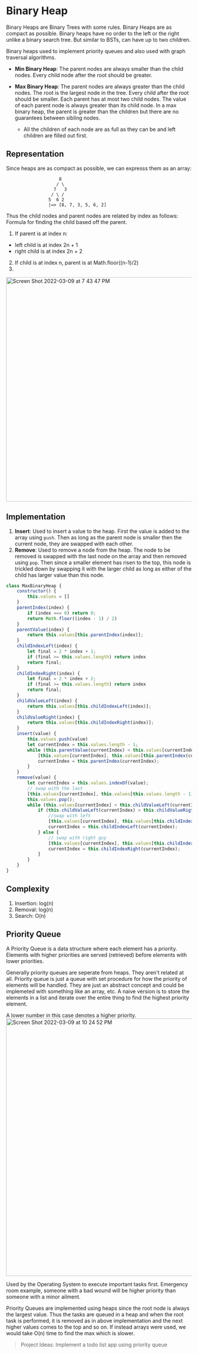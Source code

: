 # Binary Heap
Binary Heaps are Binary Trees with some rules. Binary Heaps are as compact as possible. Binary heaps have no order to the left or the right unlike a binary search tree. But similar to BSTs, can have up to two children. 

Binary heaps used to implement priority queues and also used with graph traversal algorithms. 


* **Min Binary Heap**: The parent nodes are always smaller than the child nodes. Every child node after the root should be greater. 

* **Max Binary Heap**: The parent nodes are always greater than the child nodes. The root is the largest node in the tree. Every child after the root should be smaller. Each parent has at most two child nodes. The value of each parent node is always greater than its child node. In a max binary heap, the parent is greater than the children but there are no guarantees between sibling nodes. 
	- All the children of each node are as full as they can be and left children are filled out first.   

## Representation
Since heaps are as compact as possible, we can expresss them as an array:
```
				    8
				   / \
				  7   3
				 / \ /
				5  6 2  
				|=> [8, 7, 3, 5, 6, 2]
```
Thus the child nodes and parent nodes are related by index as follows:
Formula for finding the child based off the parent. 
1. If parent is at index n:
* left child is at index 2n + 1
* right child is at index 2n + 2

2. If child is at index n, parent is at Math.floor((n-1)/2)
3. 
<img width="609" alt="Screen Shot 2022-03-09 at 7 43 47 PM" src="https://user-images.githubusercontent.com/25594064/157570660-76afc57b-d62a-4775-8ec1-a0f751c64442.png">

## Implementation
1. **Insert**: Used to insert a value to the heap. First the value is added to the array using ```push```. Then as long as the parent node is smaller then the current node, they are swapped with each other.
2. **Remove**: Used to remove a node from the heap. The node to be removed is swapped with the last node on the array and then removed using ```pop```. Then since a smaller element has risen to the top, this node is trickled down by swapping it with the larger child as long as either of the child has larger value than this node.
```javascript
class MaxBinaryHeap {
    constructor() {
        this.values = []
    }
    parentIndex(index) {
        if (index === 0) return 0;
        return Math.floor((index - 1) / 2)
    }
    parentValue(index) {
        return this.values[this.parentIndex(index)];
    }
    childIndexLeft(index) {
        let final = 2 * index + 1;
        if (final >= this.values.length) return index
        return final;
    }
    childIndexRight(index) {
        let final = 2 * index + 2;
        if (final >= this.values.length) return index
        return final;
    }
    childValueLeft(index) {
        return this.values[this.childIndexLeft(index)];
    }
    childValueRight(index) {
        return this.values[this.childIndexRight(index)];
    }
    insert(value) {
        this.values.push(value)
        let currentIndex = this.values.length - 1;
        while (this.parentValue(currentIndex) < this.values[currentIndex]) {
            [this.values[currentIndex], this.values[this.parentIndex(currentIndex)]] = [this.values[this.parentIndex(currentIndex)], this.values[currentIndex]]
            currentIndex = this.parentIndex(currentIndex);
        }
    }
    remove(value) {
        let currentIndex = this.values.indexOf(value);
        // swap with the last
        [this.values[currentIndex], this.values[this.values.length - 1]] = [this.values[this.values.length - 1], this.values[currentIndex]];
        this.values.pop();
        while (this.values[currentIndex] < this.childValueLeft(currentIndex) || this.values[currentIndex] < this.childValueRigth(currentIndex)) {
            if (this.childValueLeft(currentIndex) > this.childValueRigth(currentIndex)) {
                //swap with left
                [this.values[currentIndex], this.values[this.childIndexLeft(currentIndex)]] = [this.values[this.childIndexLeft(currentIndex)], this.values[currentIndex]];
                currentIndex = this.childIndexLeft(currentIndex);
            } else {
                // swap with right guy
                [this.values[currentIndex], this.values[this.childIndexRight(currentIndex)]] = [this.values[this.childIndexRight(currentIndex)], this.values[currentIndex]];
                currentIndex = this.childIndexRight(currentIndex);
            }
        }
    }
}
```

## Complexity
1. Insertion: log(n)
2. Removal: log(n)
3. Search: O(n)

## Priority Queue
A Priority Queue is a data structure where each element has a priority. Elements with higher priorities are served (retrieved) before elements with lower priorities. 

Generally priority queues are seperate from heaps. They aren't related at all. Priority queue is just a queue with set procedure for how the priority of elements will be handled. They are just an abstract concept and could be implemeted with something like an array, etc. A naive version is to store the elements in a list and iterate over the entire thing to find the highest priority element.

A lower number in this case denotes a higher priority. 
<img width="699" alt="Screen Shot 2022-03-09 at 10 24 52 PM" src="https://user-images.githubusercontent.com/25594064/157589228-5cba2fc9-cbc0-4cd5-bc42-37e9413b2941.png">

Used by the Operating System to execute important tasks first. Emergency room example, someone with a bad wound will be higher priority than someone with a minor ailment. 

Priority Queues are implemented using heaps since the root node is always the largest value. Thus the tasks are queued in a heap and when the root task is performed, it is removed as in above implementation and the next higher values comes to the top and so on. If instead arrays were used, we would take O(n) time to find the max which is slower.

> Project Ideas: Implement a todo list app using priority queue
